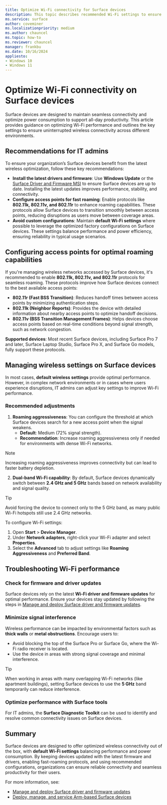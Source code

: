 ```yaml
---
title: Optimize Wi-Fi connectivity for Surface devices
description: This topic describes recommended Wi-Fi settings to ensure Surface devices stay connected in congested network environments and mobile scenarios.
ms.service: surface
author: coveminer
ms.localizationpriority: medium
ms.author: chauncel
ms.topic: how-to
ms.reviewer: chauncel
manager: frankbu
ms.date: 10/16/2024
appliesto:
- Windows 10
- Windows 11
---
```


# Optimize Wi-Fi connectivity on Surface devices

Surface devices are designed to maintain seamless connectivity and optimize power consumption to support all-day productivity. This article provides guidance on optimizing Wi-Fi performance and outlines the key settings to ensure uninterrupted wireless connectivity across different environments.

## Recommendations for IT admins

To ensure your organization’s Surface devices benefit from the latest wireless optimization, follow these key recommendations:

- **Install the latest drivers and firmware**: Use **Windows Update** or the [Surface Driver and Firmware MSI](manage-surface-driver-and-firmware-updates.md) to ensure Surface devices are up to date. Installing the latest updates improves performance, stability, and connectivity.
- **Configure access points for fast roaming**: Enable protocols like **802.11k, 802.11v, and 802.11r** to enhance roaming capabilities. These protocols allow Surface devices to transition smoothly between access points, reducing disruptions as users move between coverage areas.
- **Avoid custom configurations**: Maintain **default Wi-Fi settings** where possible to leverage the optimized factory configurations on Surface devices. These settings balance performance and power efficiency, ensuring reliability in typical usage scenarios.

## Configuring access points for optimal roaming capabilities

If you're managing wireless networks accessed by Surface devices, it's recommended to enable **802.11k, 802.11v, and 802.11r** protocols for seamless roaming. These protocols improve how Surface devices connect to the best available access points:

- **802.11r (Fast BSS Transition)**: Reduces handoff times between access points by minimizing authentication steps.
- **802.11k (Neighbor Reports)**: Provides the device with detailed information about nearby access points to optimize handoff decisions.
- **802.11v (BSS Transition Management Frames)**: Helps devices choose access points based on real-time conditions beyond signal strength, such as network congestion.

**Supported devices**: Most recent Surface devices, including Surface Pro 7 and later, Surface Laptop Studio, Surface Pro X, and Surface Go models, fully support these protocols.

## Managing wireless settings on Surface devices

In most cases, **default wireless settings** provide optimal performance. However, in complex network environments or in cases where users experience disruptions, IT admins can adjust key settings to improve Wi-Fi performance.

### Recommended adjustments

1. **Roaming aggressiveness**: You can configure the threshold at which Surface devices search for a new access point when the signal weakens.
   - **Default**: Medium (72% signal strength).
   - **Recommendation**: Increase roaming aggressiveness only if needed for environments with dense Wi-Fi networks.

> [!NOTE]
> Increasing roaming aggressiveness improves connectivity but can lead to faster battery depletion.

2. **Dual-band Wi-Fi capability**: By default, Surface devices dynamically switch between **2.4 GHz and 5 GHz** bands based on network availability and signal quality.

> [!TIP]
> Avoid forcing the device to connect only to the 5 GHz band, as many public Wi-Fi hotspots still use 2.4 GHz networks.

To configure Wi-Fi settings:

1. Open **Start** > **Device Manager**.
2. Under **Network adapters**, right-click your Wi-Fi adapter and select **Properties**.
3. Select the **Advanced** tab to adjust settings like **Roaming Aggressiveness** and **Preferred Band**.

## Troubleshooting Wi-Fi performance

### Check for firmware and driver updates

Surface devices rely on the latest **Wi-Fi driver and firmware updates** for optimal performance. Ensure your devices stay updated by following the steps in [Manage and deploy Surface driver and firmware updates](manage-surface-driver-and-firmware-updates.md).

### Minimize signal interference

Wireless performance can be impacted by environmental factors such as **thick walls** or **metal obstructions**. Encourage users to:

- Avoid blocking the top of the Surface Pro or Surface Go, where the Wi-Fi radio receiver is located.
- Use the device in areas with strong signal coverage and minimal interference.

> [!TIP]
> When working in areas with many overlapping Wi-Fi networks (like apartment buildings), setting Surface devices to use the **5 GHz** band temporarily can reduce interference.

### Optimize performance with Surface tools

For IT admins, the **Surface Diagnostic Toolkit** can be used to identify and resolve common connectivity issues on Surface devices.

## Summary

Surface devices are designed to offer optimized wireless connectivity out of the box, with **default Wi-Fi settings** balancing performance and power consumption. By keeping devices updated with the latest firmware and drivers, enabling fast-roaming protocols, and using recommended configurations, organizations can ensure reliable connectivity and seamless productivity for their users.

For more information, see:

- [Manage and deploy Surface driver and firmware updates](manage-surface-driver-and-firmware-updates.md)
- [Deploy, manage, and service Arm-based Surface devices](surface-pro-arm-app-management.md)
